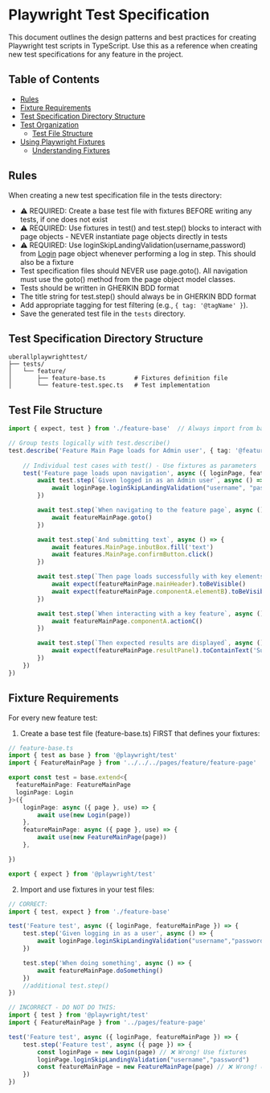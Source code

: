 # Playwright Test Specification

This document outlines the design patterns and best practices for creating Playwright test scripts in TypeScript. Use this as a reference when creating new test specifications for any feature in the project.

## Table of Contents
- [Rules](#rules)
- [Fixture Requirements](#fixture-requirements)
- [Test Specification Directory Structure](#test-specification-directory-structure)
- [Test Organization](#test-organization)
  - [Test File Structure](#test-file-structure)
- [Using Playwright Fixtures](#using-playwright-fixtures)
  - [Understanding Fixtures](#understanding-fixtures)

## Rules

When creating a new test specification file in the tests directory:

- ⚠️ REQUIRED: Create a base test file with fixtures BEFORE writing any tests, if one does not exist
- ⚠️ REQUIRED: Use fixtures in test() and test.step() blocks to interact with page objects - NEVER instantiate page objects directly in tests
- ⚠️ REQUIRED: Use loginSkipLandingValidation(username,password) from [Login](../pages/components/login.ts) page object whenever performing a log in step. This should also be a fixture
- Test specification files should NEVER use page.goto(). All navigation must use the goto() method from the page object model classes.
- Tests should be written in GHERKIN BDD format
- The title string for test.step() should always be in GHERKIN BDD format
- Add appropriate tagging for test filtering (e.g., `{ tag: '@tagName' }`).
- Save the generated test file in the `tests` directory.

## Test Specification Directory Structure

```
uberallplaywrighttest/
├── tests/               
│   └── feature/         
│       ├── feature-base.ts        # Fixtures definition file
│       └── feature-test.spec.ts   # Test implementation
```

## Test File Structure

```typescript
import { expect, test } from './feature-base'  // Always import from base file with fixtures

// Group tests logically with test.describe()
test.describe('Feature Main Page loads for Admin user', { tag: '@featureName'}, () => {
    
    // Individual test cases with test() - Use fixtures as parameters
    test('Feature page loads upon navigation', async ({ loginPage, featureMainPage }) => {
        await test.step(`Given logged in as an Admin user`, async () => {
            await loginPage.loginSkipLandingValidation("username", "password")
        })

        await test.step(`When navigating to the feature page`, async () => {
            await featureMainPage.goto()
        })

        await test.step(`And submitting text`, async () => {
            await features.MainPage.inbutBox.fill('text')
            await features.MainPage.confirmButton.click()
        })

        await test.step(`Then page loads successfully with key elements`, async () => {
            await expect(featureMainPage.mainHeader).toBeVisible()
            await expect(featureMainPage.componentA.elementB).toBeVisible()
        })

        await test.step(`When interacting with a key feature`, async () => {
            await featureMainPage.componentA.actionC()
        })

        await test.step(`Then expected results are displayed`, async () => {
            await expect(featureMainPage.resultPanel).toContainText('Success')
        })
    })
})
```

## Fixture Requirements

For every new feature test:

1. Create a base test file (feature-base.ts) FIRST that defines your fixtures:
```typescript
// feature-base.ts
import { test as base } from '@playwright/test'
import { FeatureMainPage } from '../../../pages/feature/feature-page'

export const test = base.extend<{
  featureMainPage: FeatureMainPage
  loginPage: Login
}>({
    loginPage: async ({ page }, use) => {
        await use(new Login(page))
    },
    featureMainPage: async ({ page }, use) => {
        await use(new FeatureMainPage(page))
    },

})

export { expect } from '@playwright/test'
```

2. Import and use fixtures in your test files:
```typescript 
// CORRECT:
import { test, expect } from './feature-base'

test('Feature test', async ({ loginPage, featureMainPage }) => {
    test.step('Given logging in as a user', async () => {
        await loginPage.loginSkipLandingValidation("username","password")
    })

    test.step('When doing something', async () => {
        await featureMainPage.doSomething()
    })
    //additional test.step()
})

// INCORRECT - DO NOT DO THIS:
import { test } from '@playwright/test'
import { FeatureMainPage } from '../pages/feature-page'

test('Feature test', async ({ loginPage, featureMainPage }) => {
    test.step('Feature test', async ({ page }) => {
        const loginPage = new Login(page) // ❌ Wrong! Use fixtures 
        loginPage.loginSkipLandingValidation("username","password")
        const featureMainPage = new FeatureMainPage(page) // ❌ Wrong! Use fixtures instead
    })
})
```